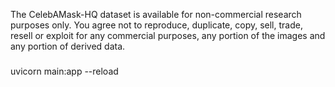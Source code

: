 The CelebAMask-HQ dataset is available for non-commercial research purposes only.
You agree not to reproduce, duplicate, copy, sell, trade, resell or exploit for any commercial purposes, any portion of the images and any portion of derived data.

###

uvicorn main:app --reload
